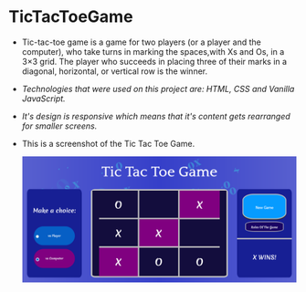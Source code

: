 # TicTacToeGame

* Tic-tac-toe game is a game for two players (or a player and the computer), who take turns in marking the spaces,with Xs and Os, in a 3×3 grid. The player who succeeds in placing three of their marks in a diagonal, horizontal, or vertical row is the winner.

* _Technologies that were used on this project are: HTML, CSS and Vanilla JavaScript._

* _It's design is responsive which means that it's content gets rearranged for smaller screens._

* This is a screenshot of the Tic Tac Toe Game.

 
   ![photoOfATicTacToeGame](TicTacToeGame.png)